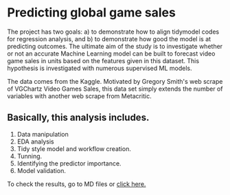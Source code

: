 # Predicting global game sales

The project has two goals: a) to demonstrate how to align tidymodel codes for regression analysis, and b) to demonstrate how good the model is at predicting outcomes. The ultimate aim of the study is to investigate whether or not an accurate Machine Learning model can be built to forecast video game sales in units based on the features given in this dataset. This hypothesis is investigated with numerous supervised ML models.

The data comes from the Kaggle. Motivated by Gregory Smith's web scrape of VGChartz Video Games Sales, this data set simply extends the number of variables with another web scrape from Metacritic.

## Basically, this analysis includes.
1. Data manipulation
2. EDA analysis
3. Tidy style model and workflow creation.
4. Tunning.
5. Identifying the predictor importance.
6. Model validation.

To check the results, go to MD files or [click here.](https://github.com/ali-unlu/game-sales-/blob/main/game_sales_descriptive.md) 
